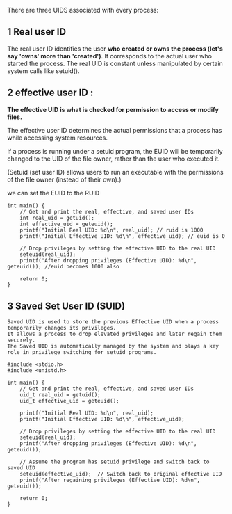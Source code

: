 There are three UIDS associated with every process:

## 1 Real user ID

The real user ID identifies the user **who created or owns the process (let's say 'owns' more than 'created')**. It corresponds to the actual user who started the process.
The real UID is constant unless manipulated by certain system calls like setuid().

## 2 effective user ID :

**The effective UID is what is checked for permission to access or modify files.**

The effective user ID determines the actual permissions that a process has while accessing system resources.

If a process is running under a setuid program, the EUID will be temporarily changed to the UID of the file owner, rather than the user who executed it.

(Setuid (set user ID) allows users to run an executable with the permissions of the file owner (instead of their own).)

we can set the EUID to the RUID

```
int main() {
    // Get and print the real, effective, and saved user IDs
    int real_uid = getuid();
    int effective_uid = geteuid();
    printf("Initial Real UID: %d\n", real_uid); // ruid is 1000
    printf("Initial Effective UID: %d\n", effective_uid); // euid is 0

    // Drop privileges by setting the effective UID to the real UID 
    seteuid(real_uid); 
    printf("After dropping privileges (Effective UID): %d\n", geteuid()); //euid becomes 1000 also

    return 0;
}
``` 

## 3 Saved Set User ID (SUID)

```
Saved UID is used to store the previous Effective UID when a process temporarily changes its privileges.
It allows a process to drop elevated privileges and later regain them securely.
The Saved UID is automatically managed by the system and plays a key role in privilege switching for setuid programs.
```

```
#include <stdio.h>
#include <unistd.h>

int main() {
    // Get and print the real, effective, and saved user IDs
    uid_t real_uid = getuid();
    uid_t effective_uid = geteuid();

    printf("Initial Real UID: %d\n", real_uid);
    printf("Initial Effective UID: %d\n", effective_uid);

    // Drop privileges by setting the effective UID to the real UID
    seteuid(real_uid);
    printf("After dropping privileges (Effective UID): %d\n", geteuid());

    // Assume the program has setuid privilege and switch back to saved UID
    seteuid(effective_uid);  // Switch back to original effective UID
    printf("After regaining privileges (Effective UID): %d\n", geteuid());

    return 0;
}
```
